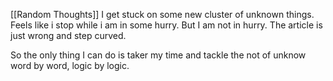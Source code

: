 [[Random Thoughts]]
I get stuck on some new cluster of unknown things. Feels like i stop while i am in some hurry. But I am not in hurry. The article is just wrong and step curved.

So the only thing I can do is taker my time and tackle the not of unknow word by word, logic by logic.

